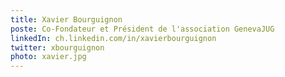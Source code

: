 ```yaml
---
title: Xavier Bourguignon
poste: Co-Fondateur et Président de l'association GenevaJUG
linkedIn: ch.linkedin.com/in/xavierbourguignon
twitter: xbourguignon
photo: xavier.jpg
---
```

